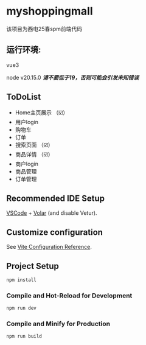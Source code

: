 # myshoppingmall
该项目为西电25春spm前端代码

## 运行环境:

vue3

node v20.15.0  ***请不要低于19，否则可能会引发未知错误***

## ToDoList
* Home主页展示 （☑️）
* 用户login
* 购物车
* 订单
* 搜索页面 （☑️）
* 商品详情 （☑️）
* 商户login
* 商品管理
* 订单管理


## Recommended IDE Setup

[VSCode](https://code.visualstudio.com/) + [Volar](https://marketplace.visualstudio.com/items?itemName=Vue.volar) (and disable Vetur).

## Customize configuration

See [Vite Configuration Reference](https://vite.dev/config/).

## Project Setup

```sh
npm install
```

### Compile and Hot-Reload for Development

```sh
npm run dev
```

### Compile and Minify for Production

```sh
npm run build
```
